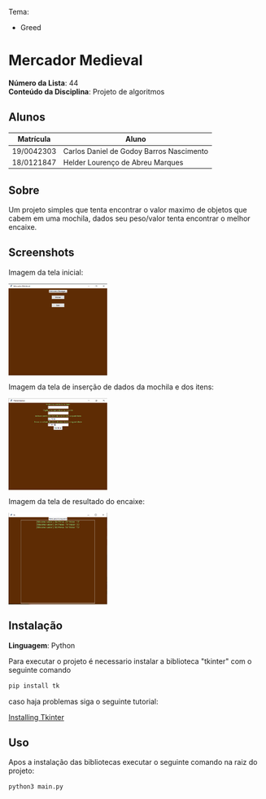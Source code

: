 Tema:
 - Greed

# Mercador Medieval

**Número da Lista**: 44<br>
**Conteúdo da Disciplina**: Projeto de algoritmos<br>

## Alunos
|Matrícula | Aluno |
| -- | -- |
| 19/0042303  |  Carlos Daniel de Godoy Barros Nascimento |
| 18/0121847  |  Helder Lourenço de Abreu Marques |

## Sobre  
Um projeto simples que tenta encontrar o valor maximo de objetos que cabem em uma mochila, dados seu peso/valor tenta encontrar o melhor encaixe.

## Screenshots

<p>Imagem da tela inicial:<p>
<div>
  <img align="center" alt="png" width="194em" height="180em" src="Tela_inicial.png"/>
</div>

<p>Imagem da tela de inserção de dados da mochila e dos itens:<p>
<div>
  <img align="center" alt="png" width="194em" height="180em" src="Tela_de_input.png"/>
</div>

<p>Imagem da tela de resultado do encaixe:<p>
<div>
  <img align="center" alt="png" width="194em" height="180em" src="Tela_Resultado.png"/>
</div>

## Instalação 
**Linguagem**: Python<br>

Para executar o projeto é necessario instalar a biblioteca "tkinter" com o seguinte comando

```bash 
pip install tk
```
caso haja problemas siga o seguinte tutorial:

<a href="https://www.tutorialspoint.com/how-to-install-tkinter-in-python" target=_blank>Installing Tkinter</a></h3>
## Uso 
Apos a instalação das bibliotecas executar o seguinte comando na raiz do projeto:

```bash 
python3 main.py
```